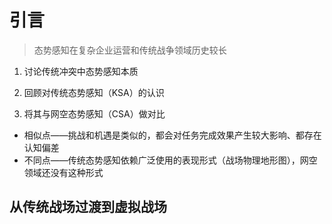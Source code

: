 # 引言

> 态势感知在复杂企业运营和传统战争领域历史较长

1. 讨论传统冲突中态势感知本质

2. 回顾对传统态势感知（KSA）的认识

3. 将其与网空态势感知（CSA）做对比

- 相似点——挑战和机遇是类似的，都会对任务完成效果产生较大影响、都存在认知偏差
- 不同点——传统态势感知依赖广泛使用的表现形式（战场物理地形图），网空领域还没有这种形式

## 从传统战场过渡到虚拟战场